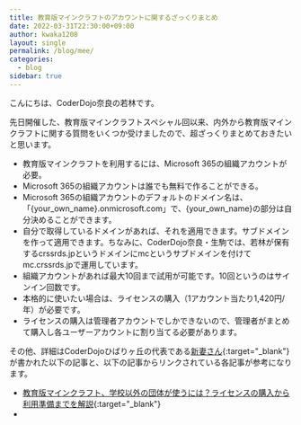```yaml
---
title: 教育版マインクラフトのアカウントに関するざっくりまとめ
date: 2022-03-31T22:30:00+09:00
author: kwaka1208
layout: single
permalink: /blog/mee/
categories:
  - blog
sidebar: true
---
```

こんにちは、CoderDojo奈良の若林です。

先日開催した、教育版マインクラフトスペシャル回以来、内外から教育版マインクラフトに関する質問をいくつか受けましたので、超ざっくりまとめておきたいと思います。

- 教育版マインクラフトを利用するには、Microsoft 365の組織アカウントが必要。
- Microsoft 365の組織アカウントは誰でも無料で作ることができる。
- Microsoft 365の組織アカウントのデフォルトのドメイン名は、「{your_own_name}.onmicrosoft.com」で、{your_own_name}の部分は自分決めることができます。
- 自分で取得しているドメインがあれば、それを適用できます。サブドメインを作って適用できます。ちなみに、CoderDojo奈良・生駒では、若林が保有するcrssrds.jpというドメインにmcというサブドメインを付けてmc.crssrds.jpで運用しています。
- 組織アカウントがあれば最大10回まで試用が可能です。10回というのはサインイン回数です。
- 本格的に使いたい場合は、ライセンスの購入（1アカウント当たり1,420円/年）が必要です。
- ライセンスの購入は管理者アカウントでしかできないので、管理者がまとめて購入し各ユーザーアカウントに割り当てる必要があります。

その他、詳細はCoderDojoひばりヶ丘の代表である[新妻さん](https://twitter.com/Masao_Niizuma){:target="_blank"}が書かれた以下の記事と、以下の記事からリンクされている各記事が参考になります。

- [教育版マインクラフト、学校以外の団体が使うには？ライセンスの購入から利用準備までを解説](https://www.watch.impress.co.jp/kodomo_it/news/1330691.html){:target="_blank"}
- 